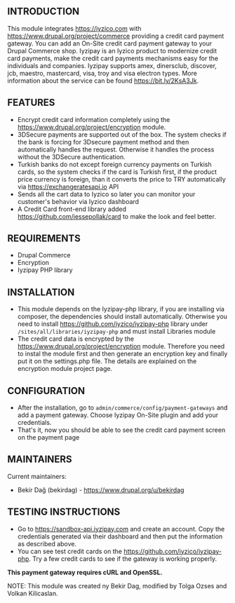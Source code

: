 INTRODUCTION
------------

This module integrates https://iyzico.com with 
https://www.drupal.org/project/commerce providing a credit card payment 
gateway. You can add an On-Site credit card payment gateway to your Drupal
Commerce shop. Iyzipay is an Iyzico product to modernize credit card payments,
make the credit card payments mechanisms easy for the individuals and 
companies. Iyzipay supports amex, dinersclub, discover, jcb, maestro, 
mastercard, visa, troy and visa electron types. More information about the 
service can be found https://bit.ly/2KsA3Jk.


FEATURES
--------

* Encrypt credit card information completely using the 
https://www.drupal.org/project/encryption module.
* 3DSecure payments are supported out of the box. The system checks if the 
bank is forcing for 3Dsecure payment method and then automatically handles the
request. Otherwise it handles the process without the 3DSecure authentication.
* Turkish banks do not except foreign currency payments on Turkish cards, so 
the system checks if the card is Turkish first, if the product price currency
is foreign, than it converts the price to TRY automatically via 
https://exchangeratesapi.io API
* Sends all the cart data to Iyzico so later you can monitor your customer's
behavior via Iyzico dashboard
* A Credit Card front-end library added https://github.com/jessepollak/card
to make the look and feel better.


REQUIREMENTS
------------

* Drupal Commerce
* Encryption
* Iyzipay PHP library


INSTALLATION
------------

* This module depends on the Iyzipay-php library, if you are installing via
composer, the dependencies should install automatically. Otherwise you need to
install https://github.com/iyzico/iyzipay-php library under 
`/sites/all/libraries/iyzipay-php` and must install Libraries module
* The credit card data is encrypted by the 
https://www.drupal.org/project/encryption module. Therefore you need to instal
the module first and then generate an encryption key and finally put it on the
settings.php file. The details are explained on the encryption module project
page.


CONFIGURATION
-------------

* After the installation, go to `admin/commerce/config/payment-gateways` and
add a payment gateway. Choose Iyzipay On-Site plugin and add your credentials.
* That's it, now you should be able to see the credit card payment screen on
the payment page


MAINTAINERS
-----------

Current maintainers:
 * Bekir Dağ (bekirdag) - https://www.drupal.org/u/bekirdag


TESTING INSTRUCTIONS
--------------------

* Go to https://sandbox-api.iyzipay.com and create an account. Copy the
credentials generated via their dashboard and then put the information as
described above.
* You can see test credit cards on the https://github.com/iyzico/iyzipay-php.
Try a few credit cards to see if the gateway is working properly.

**This payment gateway requires cURL and OpenSSL.**

NOTE: This module was created ny Bekir Dag, modified by Tolga Ozses and Volkan Kilicaslan.
